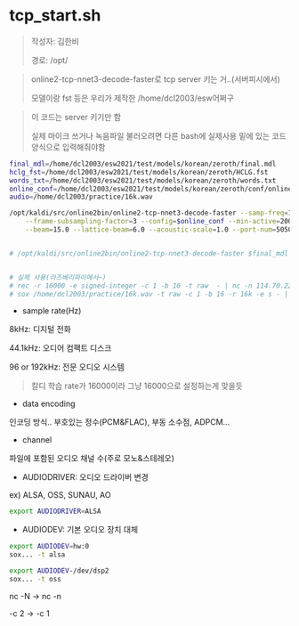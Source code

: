 # tcp_start.sh

> 작성자: 김한비
>
> 경로: /opt/



> online2-tcp-nnet3-decode-faster로 tcp server 키는 거..(서버피시에서)
>
> 모델이랑 fst 등은 우리가 제작한 /home/dcl2003/esw어쩌구



> 이 코드는 server 키기만 함
>
> 실제 마이크 쓰거나 녹음파일 불러오려면 다른 bash에 실제사용 밑에 있는 코드 양식으로 입력해줘야함



```sh
final_mdl=/home/dcl2003/esw2021/test/models/korean/zeroth/final.mdl
hclg_fst=/home/dcl2003/esw2021/test/models/korean/zeroth/HCLG.fst
words_txt=/home/dcl2003/esw2021/test/models/korean/zeroth/words.txt
online_conf=/home/dcl2003/esw2021/test/models/korean/zeroth/conf/online.conf
audio=/home/dcl2003/practice/16k.wav

/opt/kaldi/src/online2bin/online2-tcp-nnet3-decode-faster --samp-freq=16000 --frames-per-chunk=20 --extra-left-context-initial=0 \
    --frame-subsampling-factor=3 --config=$online_conf --min-active=200 --max-active=7000 \
    --beam=15.0 --lattice-beam=6.0 --acoustic-scale=1.0 --port-num=5050 $final_mdl $hclg_fst $words_txt


# /opt/kaldi/src/online2bin/online2-tcp-nnet3-decode-faster $final_mdl $hclg_fst $words_txt


# 실제 사용(라즈베리파이에서~)
# rec -r 16000 -e signed-integer -c 1 -b 16 -t raw  - | nc -n 114.70.22.237 5050
# sox /home/dcl2003/practice/16k.wav -t raw -c 1 -b 16 -r 16k -e s - | nc -n 114.70.22.237 5050
```



- sample rate(Hz)

8kHz: 디지털 전화

44.1kHz: 오디어 컴팩트 디스크

96 or 192kHz: 전문 오디오 시스템

> 칼디 학습 rate가 16000이라 그냥 16000으로 설정하는게 맞을듯



- data encoding

인코딩 방식.. 부호있는 정수(PCM&FLAC), 부동 소수점, ADPCM...



- channel

파일에 포함된 오디오 채널 수(주로 모노&스테레오)



- AUDIODRIVER: 오디오 드라이버 변경

ex) ALSA, OSS, SUNAU, AO

```sh
export AUDIODRIVER=ALSA
```



- AUDIODEV: 기본 오디오 장치 대체

```sh
export AUDIODEV=hw:0
sox... -t alsa

export AUDIODEV-/dev/dsp2
sox... -t oss
```



nc -N -> nc -n

-c 2 -> -c 1



